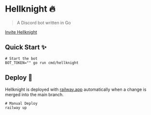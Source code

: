 # Hellknight 🔥

> A Discord bot written in Go

[Invite Hellknight](https://discord.com/api/oauth2/authorize?client_id=899902102460063785&permissions=2147552320&scope=bot%20applications.commands)

## Quick Start ✨

```shell
# Start the bot
BOT_TOKEN="" go run cmd/hellknight
```

## Deploy 🚀

Hellknight is deployed with [railway.app](https://railway.app) automatically when a change is merged into the main branch.

```shell
# Manual Deploy
railway up
```
